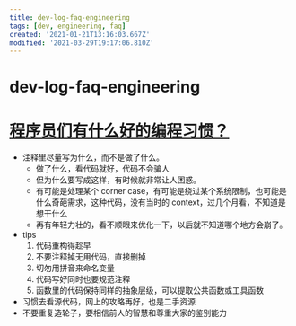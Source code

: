 ```yaml
---
title: dev-log-faq-engineering
tags: [dev, engineering, faq]
created: '2021-01-21T13:16:03.667Z'
modified: '2021-03-29T19:17:06.810Z'
---
```


# dev-log-faq-engineering

# 

# 

# 

# 

# [程序员们有什么好的编程习惯？](https://www.zhihu.com/question/440136872)
- 注释里尽量写为什么，而不是做了什么。
  - 做了什么，看代码就好，代码不会骗人
  - 但为什么要写成这样，有时候就非常让人困惑。
  - 有可能是处理某个 corner case，有可能是绕过某个系统限制，也可能是什么奇葩需求，这种代码，没有当时的 context，过几个月看，不知道是想干什么
  - 再有年轻力壮的，看不顺眼来优化一下，以后就不知道哪个地方会崩了。
- tips
  1. 代码重构得趁早
  2. 不要注释掉无用代码，直接删掉
  3. 切勿用拼音来命名变量
  4. 代码写好同时也要规范注释
  5. 函数里的代码保持同样的抽象层级，可以提取公共函数或工具函数
- 习惯去看源代码，网上的攻略再好，也是二手资源
- 不要重复造轮子，要相信前人的智慧和尊重大家的鉴别能力

